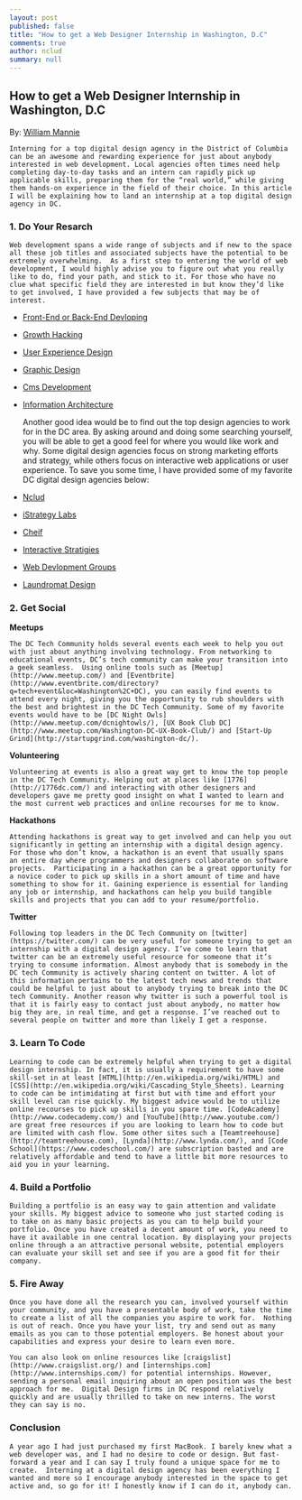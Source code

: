 ```yaml
---
layout: post
published: false
title: "How to get a Web Designer Internship in Washington, D.C"
comments: true
author: nclud
summary: null
---
```


## How to get a Web Designer Internship in Washington, D.C
By: [William Mannie](https://twitter.com/tripleOGstatus)

	Interning for a top digital design agency in the District of Columbia can be an awesome and rewarding experience for just about anybody interested in web development. Local agencies often times need help completing day-to-day tasks and an intern can rapidly pick up applicable skills, preparing them for the “real world,” while giving them hands-on experience in the field of their choice. In this article I will be explaining how to land an internship at a top digital design agency in DC.

### 1. Do Your Resarch

	Web development spans a wide range of subjects and if new to the space all these job titles and associated subjects have the potential to be extremely overwhelming.  As a first step to entering the world of web development, I would highly advise you to figure out what you really like to do, find your path, and stick to it. For those who have no clue what specific field they are interested in but know they’d like to get involved, I have provided a few subjects that may be of interest.
    
- [Front-End or Back-End Devloping](http://en.wikipedia.org/wiki/Front_and_back_ends)   
- [Growth Hacking](http://en.wikipedia.org/wiki/Growth_hacking) 
- [User Experience Design](http://en.wikipedia.org/wiki/User_experience_design) 
- [Graphic Design](http://en.wikipedia.org/wiki/Graphic_design) 
- [Cms Development](http://en.wikipedia.org/wiki/Content_management_system) 
- [Information Architecture](http://en.wikipedia.org/wiki/Information_architecture)

	Another good idea would be to find out the top design agencies to work for in the DC area. By asking around and doing some searching yourself, you will be able to get a good feel for where you would like work and why. Some digital design agencies focus on strong marketing efforts and strategy, while others focus on interactive web applications or user experience.  To save you some time, I have provided some of my favorite DC digital design agencies below:
    
- [Nclud](http://nclud.com/)
- [iStrategy Labs](http://istrategylabs.com/)
- [Cheif](http://www.mybigchief.com/)
- [Interactive Stratigies](http://www.interactivestrategies.com/)
- [Web Devlopment Groups](http://www.webdevelopmentgroup.com/)
- [Laundromat Design](http://laundromatdesign.com/)

### 2. Get Social

**Meetups**

	The DC Tech Community holds several events each week to help you out with just about anything involving technology. From networking to educational events, DC’s tech community can make your transition into a geek seamless.  Using online tools such as [Meetup](http://www.meetup.com/) and [Eventbrite](http://www.eventbrite.com/directory?q=tech+event&loc=Washington%2C+DC), you can easily find events to attend every night, giving you the opportunity to rub shoulders with the best and brightest in the DC Tech Community. Some of my favorite events would have to be [DC Night Owls](http://www.meetup.com/dcnightowls/), [UX Book Club DC](http://www.meetup.com/Washington-DC-UX-Book-Club/) and [Start-Up Grind](http://startupgrind.com/washington-dc/).
    
**Volunteering** 

    Volunteering at events is also a great way get to know the top people in the DC Tech Community. Helping out at places like [1776](http://1776dc.com/) and interacting with other designers and developers gave me pretty good insight on what I wanted to learn and the most current web practices and online recourses for me to know. 
    
**Hackathons**

	Attending hackathons is great way to get involved and can help you out significantly in getting an internship with a digital design agency.  For those who don’t know, a hackathon is an event that usually spans an entire day where programmers and designers collaborate on software projects.  Participating in a hackathon can be a great opportunity for a novice coder to pick up skills in a short amount of time and have something to show for it. Gaining experience is essential for landing any job or internship, and hackathons can help you build tangible skills and projects that you can add to your resume/portfolio.
    
**Twitter**

	Following top leaders in the DC Tech Community on [twitter](https://twitter.com/) can be very useful for someone trying to get an internship with a digital design agency. I’ve come to learn that twitter can be an extremely useful resource for someone that it’s trying to consume information. Almost anybody that is somebody in the DC tech Community is actively sharing content on twitter. A lot of this information pertains to the latest tech news and trends that could be helpful to just about to anybody trying to break into the DC tech Community. Another reason why twitter is such a powerful tool is that it is fairly easy to contact just about anybody, no matter how big they are, in real time, and get a response. I’ve reached out to several people on twitter and more than likely I get a response. 
    
### 3. Learn To Code

	Learning to code can be extremely helpful when trying to get a digital design internship. In fact, it is usually a requirement to have some skill-set in at least [HTML](http://en.wikipedia.org/wiki/HTML) and [CSS](http://en.wikipedia.org/wiki/Cascading_Style_Sheets). Learning to code can be intimidating at first but with time and effort your skill level can rise quickly. My biggest advice would be to utilize online recourses to pick up skills in you spare time. [CodeAcademy](http://www.codecademy.com/) and [YouTube](http://www.youtube.com/) are great free resources if you are looking to learn how to code but are limited with cash flow. Some other sites such a [Teamtreehouse](http://teamtreehouse.com), [Lynda](http://www.lynda.com/), and [Code School](https://www.codeschool.com/) are subscription basted and are relatively affordable and tend to have a little bit more resources to aid you in your learning. 

### 4. Build a Portfolio

	Building a portfolio is an easy way to gain attention and validate your skills. My biggest advice to someone who just started coding is to take on as many basic projects as you can to help build your portfolio. Once you have created a decent amount of work, you need to have it available in one central location. By displaying your projects online through a an attractive personal website, potential employers can evaluate your skill set and see if you are a good fit for their company. 

### 5. Fire Away

	Once you have done all the research you can, involved yourself within your community, and you have a presentable body of work, take the time to create a list of all the companies you aspire to work for.  Nothing is out of reach. Once you have your list, try and send out as many emails as you can to those potential employers. Be honest about your capabilities and express your desire to learn even more.

	You can also look on online resources like [craigslist](http://www.craigslist.org/) and [internships.com](http://www.internships.com/) for potential internships. However, sending a personal email inquiring about an open position was the best approach for me.  Digital Design firms in DC respond relatively quickly and are usually thrilled to take on new interns. The worst they can say is no.
    
### Conclusion

	A year ago I had just purchased my first MacBook. I barely knew what a web developer was, and I had no desire to code or design. But fast-forward a year and I can say I truly found a unique space for me to create.  Interning at a digital design agency has been everything I wanted and more so I encourage anybody interested in the space to get active and, so go for it! I honestly know if I can do it, anybody can.





